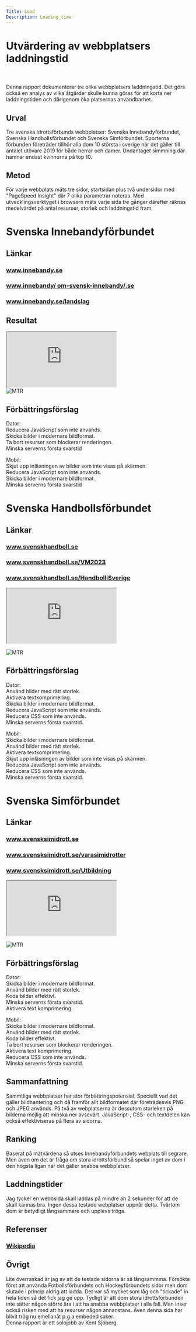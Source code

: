 ```yaml
---
Title: Load
Description: Loading_time
---
```


# Utvärdering av webbplatsers laddningstid
<br>
<br>
Denna rapport dokumenterar tre olika webbplatsers laddningstid. Det görs också en analys av vilka åtgärder skulle kunna göras för att korta ner laddningstiden och därigenom öka platsernas användbarhet.

Urval
-----------------------
Tre svenska idrottsförbunds webbplatser: Svenska Innebandyförbundet, Svenska Handbollsförbundet och Svenska Simförbundet. Sporterna förbunden företräder tillhör alla dom 10 största i sverige när det gäller till antalet utövare 2019 för både herrar och damer. Undantaget simmning där hamnar endast kvinnorna på top 10.  


Metod
-----------------------
För varje webbplats mäts tre sidor, startsidan plus två undersidor med "PageSpeed Insight" där 7 olika parametrar noteras. Med utvecklingsverktyget i browsern mäts varje sida tre gånger därefter räknas medelvärdet på antal resurser, storlek och laddningstid fram.

# Svenska Innebandyförbundet
  

Länkar
-----------------------
<h3 class="navlinks"><a href="https://www.innebandy.se">www.innebandy.se</a></h3>
<h3 class="navlinks"><a href="https://www.innebandy.se/om-svensk-innebandy/">www.innebandy/ om-svensk-innebandy/.se</a></h3>
<h3 class="navlinks"><a href="https://www.innebandy.se/landslag">www.innebandy.se/landslag</a></h3>

Resultat  
-----------------------


<div class="embed-container-data">
    <iframe title="excel" src="https://docs.google.com/spreadsheets/d/e/2PACX-1vT371NIvzfR19Ha6aDWlTnv63eR0lHVN43HNiDVHkzeVlGiKk5wWw1p1MuDgBVUm4045P2Dj2lmOQZI/pubhtml?widget=true&amp;headers=false"></iframe>
</div>
<img src="../image/report/innebandy.jpg" alt="MTR"></img>  

Förbättringsförslag
------------------------
Dator:  
Reducera JavaScript som inte används.  
Skicka bilder i modernare bildformat.  
Ta bort resurser som blockerar renderingen.  
Minska serverns första svarstid  
  
Mobil:  
Skjut upp inläsningen av bilder som inte visas på skärmen.  
Reducera JavaScript som inte används.  
Skicka bilder i modernare bildformat.   
Minska serverns första svarstid     
  
# Svenska Handbollsförbundet
  
Länkar
-----------------------  

<h3 class="navlinks"><a href="https://www.svenskhandboll.se/">www.svenskhandboll.se</a></h3>
<h3 class="navlinks"><a href="https://www.svenskhandboll.se/VM2023/">www.svenskhandboll.se/VM2023</a></h3>
<h3 class="navlinks"><a href="https://www.svenskhandboll.se/HandbolliSverige/">www.svenskhandboll.se/HandbolliSverige</a></h3>
   
<div class="embed-container-data">
<iframe title="excel" src="https://docs.google.com/spreadsheets/d/e/2PACX-1vROOdjp4U00Q7Zz03lWza6SE-XOckC2X4gZy8GOnXRxl92A8aRwS46q_rtmYqVeI8KPGt6X2uobK36Q/pubhtml?widget=true&amp;headers=false"></iframe>  
</div>  

<img src="../image/report/handboll.jpg" alt="MTR"></img>  

Förbättringsförslag
------------------------
Dator:  
Använd bilder med rätt storlek.  
Aktivera textkomprimering.    
Skicka bilder i modernare bildformat.   
Reducera JavaScript som inte används.  
Reducera CSS som inte används.  
Minska serverns första svarstid.  

Mobil:  
Skicka bilder i modernare bildformat.   
Använd bilder med rätt storlek.  
Aktivera textkomprimering.  
Skjut upp inläsningen av bilder som inte visas på skärmen.  
Reducera JavaScript som inte används.  
Reducera CSS som inte används.    
Minska serverns första svarstid.  

# Svenska Simförbundet
  
Länkar
----------------------- 

<h3 class="navlinks"><a href="http://www.svensksimidrott.se/">www.svensksimidrott.se</a></h3>
<h3 class="navlinks"><a href="http://www.svensksimidrott.se/varasimidrotter/">www.svensksimidrott.se/varasimidrotter</a></h3>
<h3 class="navlinks"><a href="http://www.svensksimidrott.se/Utbildning/">www.svensksimidrott.se/Utbildning</a></h3> 

<div class="embed-container-data">
<iframe title="excel" src="https://docs.google.com/spreadsheets/d/e/2PACX-1vRtokVRc6B5zhteSCo8All_uKy9dtBa3e2A8u22U3hH2s5QD6259HDz2Fas9w4wM0kGQg4e5SbQTQVy/pubhtml?widget=true&amp;headers=false"></iframe>  
</div>  

<img src="../image/report/simning.jpg" alt="MTR"></img>  

Förbättringsförslag
------------------------
Dator:  
Skicka bilder i modernare bildformat.   
Använd bilder med rätt storlek.  
Koda bilder effektivt.  
Minska serverns första svarstid.   
Aktivera text komprimering. 
  
Mobil:  
Skicka bilder i modernare bildformat.   
Använd bilder med rätt storlek.  
Koda bilder effektivt.  
Ta bort resurser som blockerar renderingen.  
Aktivera text komprimering.   
Reducera CSS som inte används.  
Minska serverns första svarstid.  

Sammanfattning
------------------------
Sammtliga webbplatser har stor förbättringspotensial. Speciellt vad det gäller bildhantering och då framför allt bildformatet där företrädesvis PNG och JPEG används. På två av webplatserna är dessutom storleken på bilderna möjlig att minska ner avsevärt. 
JavaScript-, CSS- och textdelen kan också effektiviseras på flera av sidorna.  


Ranking
-----------------------
Baserat på mätvärdena så utses Innebandyförbundets webplats till segrare. Men även om det är fråga om stora idrottsförbund så spelar inget av dom i den högsta ligan när det gäller snabba webbplatser.

Laddningstider
-----------------------
Jag tycker en webbsida skall laddas på mindre än 2 sekunder för att de skall kännas bra. Ingen dessa testade webplatser uppnår detta. Tvärtom dom är betydligt långsammare och upplevs tröga.

Referenser
-----------------------
<h3 class="navlinks"><a href="https://sv.wikipedia.org/wiki/Sport_i_Sverige">Wikipedia</a></h3>  

Övrigt
-----------------------
Lite överraskad är jag av att de testade sidorna är så långsammma. Försökte först att använda Fotbollsförbundets och Hockeyförbundets sidor men dom slutade i princip aldrig att ladda. Det var så mycket som låg och "tickade" in hela tiden så det fick jag ge upp. 
Tydligt är att dom stora idrottsförbunden inte sätter någon större ära i att ha snabba webbplatser i alla fall.
Man inser också risken med att ha resurser någon annanstans. Även denna sida har blivit trög nu emellanåt p.g.a embeded saker.   
Denna rapport är ett solojobb av Kent Sjöberg. 
